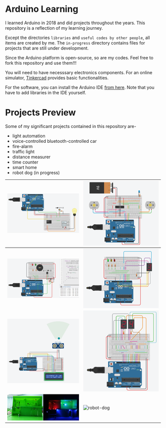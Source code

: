 # Arduino Learning
I learned Arduino in 2018 and did projects throughout the years. This repository is a reflection of my learning journey. 

Except the directories `libraries` and `useful codes by other people`, all items are created by me.
The `in-progress` directory contains files for projects that are still under development.

Since the Arduino platform is open-source, so are my codes. Feel free to fork this repository and use them!!!

You will need to have necesssary electronics components. For an online simulator, [Tinkercad](https://www.tinkercad.com/dashboard/designs/circuits) provides basic functionalities.

For the software, you can install the Arduino IDE [from here](https://www.arduino.cc/en/software/). Note that you have to add libraries in the IDE yourself.

# Projects Preview

Some of my significant projects contained in this repository are-
- light automation
- voice-controlled bluetooth-controlled car
- fire-alarm
- traffic light
- distance measurer
- time counter
- smart home
- robot dog (in progress)

| ![light-automation](./03.%20small%20system-level%20codes/auto_light_up_in_dark_circuit.png) | ![bluetooth-controlled-car](./02.%20components-combination-level%20codes%20(experimental)/car_with_serial.png) |
|--------------------------------------------------------------------|--------------------------------------------------------------------|
| ![fire-alarm](./03.%20small%20system-level%20codes/fire_alarm_circuit.png) | ![traffic-light](./03.%20small%20system-level%20codes/traffic_light_circuit.png) |
| ![distance-measurer](./03.%20small%20system-level%20codes/ultrasonic_sensor_with_16x2LCD.png) | ![time-counter](./02.%20components-combination-level%20codes%20(experimental)/7_segment_displays_as_counter.png) |
| ![smart-home](./04.%20medium%20system-level%20codes/smart_home_KMD_project.png) | ![robot-dog](./in-progress/Robot%20Dog%20(SpotMini%20inspired)/spot-mini-wannabe.png)|
